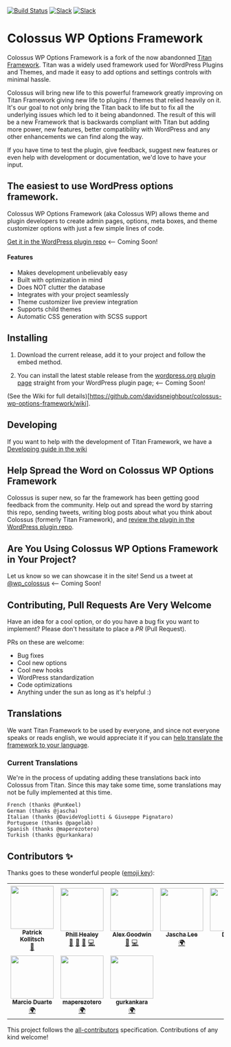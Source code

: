 [![Build Status](https://travis-ci.org/davidsneighbour/colossus-wp-options-framework.svg?branch=main)](https://travis-ci.org/davidsneighbour/colossus-wp-options-framework)
[![Slack](https://img.shields.io/badge/slack-join-blue)](https://colossus-slack.herokuapp.com/)
[![Slack](https://img.shields.io/badge/slack-colossus--talk.slack.com-blue)](https://colossus-talk.slack.com/)

<!--
[![WordPress](https://img.shields.io/wordpress/v/titan-framework.svg)]()
[![WordPress plugin](https://img.shields.io/wordpress/plugin/v/titan-framework.svg)]()

-->

Colossus WP Options Framework
=============================

Colossus WP Options Framework is a fork of the now abandonned [Titan Framework](http://wordpress.org/plugins/titan-framework/). Titan was a widely used framework used for WordPress Plugins and Themes, and made it easy to add options and settings controls with minimal hassle. 

Colossus will bring new life to this powerful framework greatly improving on Titan Framework giving new life to plugins / themes that relied heavily on it. It's our goal to not only bring the Titan back to life but to fix all the underlying issues which led to it being abandonned. The result of this will be a new Framework that is backwards compliant with Titan but adding more power, new features, better compatibility with WordPress and any other enhancements we can find along the way.

If you have time to test the plugin, give feedback, suggest new features or even help with development or documentation, we'd love to have your input.

## The easiest to use WordPress options framework.

Colossus WP Options Framework (aka Colossus WP) allows theme and plugin developers to create admin pages, options, meta boxes, and theme customizer options with just a few simple lines of code.

[Get it in the WordPress plugin repo](https://wordpress.org/plugins/colossus-wp-options-framework/) <-- Coming Soon!
<!--
[Generate your own Underscores + Titan Framework based WordPress theme](http://www.titanframework.net)

[Join the Community in Slack](https://gambit-slackin.herokuapp.com/)
-->

#### Features
* Makes development unbelievably easy
* Built with optimization in mind
* Does NOT clutter the database
* Integrates with your project seamlessly
* Theme customizer live preview integration
* Supports child themes
* Automatic CSS generation with SCSS support

## Installing

1. Download the current release, add it to your project and follow the embed method.

2. You can install the latest stable release from the [wordpress.org plugin page](https://wordpress.org/plugins/colossus-wp-options-framework/) straight from your WordPress plugin page; <-- Coming Soon!

<!--
2. Or you can download the [master.zip file](https://github.com/gambitph/Titan-Framework/archive/master.zip) then install it as a WordPress plugin;

3. Alternatively, you can also install it via Composer into your wp-content/plugin folder:

```
curl -sS https://getcomposer.org/installer | php
php composer.phar create-project gambitph/titan-framework titan-framework
```
-->

(See the Wiki for full details)[https://github.com/davidsneighbour/colossus-wp-options-framework/wiki].

## Developing

If you want to help with the development of Titan Framework, we have a [Developing guide in the wiki](https://github.com/davidsneighbour/colossus-wp-options-framework/wiki/Developing)

<!--
## Creating a WordPress Theme?

[Generate your own Underscores + Titan Framework based WordPress theme](http://www.titanframework.net)

## Getting Started With Titan Framework

Titan Framework aims to be easily used by everyone. The goal is to make it plug and play - just activate the plugin and start creating your options.

Read our guide on how to v

## Donate to the Development

If Titan Framework has helped you in any way, we would appreciate any amount of donations that you give us. Donations would mean more development time for the framework as I am continuously developing it during my free time.

[![Donate](https://www.paypalobjects.com/en_US/i/btn/btn_donateCC_LG.gif)](https://www.paypal.com/cgi-bin/webscr?cmd=_s-xclick&hosted_button_id=9X7HJBGJ37VH6)

-->
## Help Spread the Word on Colossus WP Options Framework

Colossus is super new, so far the framework has been getting good feedback from the community. Help out and spread the word by starring this repo, sending tweets, writing blog posts about what you think about Colossus (formerly Titan Framework), and [review the plugin in the WordPress plugin repo](http://wordpress.org/support/view/plugin-reviews/colossus-wp-options-framework).

## Are You Using Colossus WP Options Framework in Your Project?

Let us know so we can showcase it in the site! Send us a tweet at [@wp_colossus](http://twitter.com/wp_colossus) <-- Coming Soon!

## Contributing, Pull Requests Are Very Welcome

Have an idea for a cool option, or do you have a bug fix you want to implement? Please don't hessitate to place a *PR* (Pull Request).

PRs on these are welcome:

- Bug fixes
- Cool new options
- Cool new hooks
- WordPress standardization
- Code optimizations
- Anything under the sun as long as it's helpful :)

## Translations

We want Titan Framework to be used by everyone, and since not everyone speaks or reads english, we would appreciate it if you can [help translate the framework to your language](https://www.transifex.com/projects/p/colossus-wp-options-framework/).


### Current Translations
We're in the process of updating adding these translations back into Colossus from Titan. Since this may take some time, some translations may not be fully implemented at this time.

    French (thanks @PunKeel)
    German (thanks @jascha)
    Italian (thanks @DavideVogliotti & Giuseppe Pignataro)
    Portuguese (thanks @pagelab)
    Spanish (thanks @maperezotero)
    Turkish (thanks @gurkankara)


## Contributors ✨

Thanks goes to these wonderful people ([emoji key](https://allcontributors.org/docs/en/emoji-key)):

<!-- ALL-CONTRIBUTORS-LIST:START - Do not remove or modify this section -->
<!-- prettier-ignore-start -->
<!-- markdownlint-disable -->
<table>
  <tr>
    <td align="center"><a href="https://davids-neighbour.com"><img src="https://avatars1.githubusercontent.com/u/83281?v=4" width="100px;" alt=""/><br /><sub><b>Patrick Kollitsch</b></sub></a><br /><a href="[👻]" title="Plugin Maintainer">👻</a></td>
    <td align="center"><a href="http://codeclinic.de"><img src="https://avatars3.githubusercontent.com/u/6069510?v=4" width="100px;" alt=""/><br /><sub><b>Phill Healey</b></sub></a><br /><a href="https://github.com/davidsneighbour/colossus-wp-options-framework/issues?q=author%3Acodeclinic" title="Bug reports">🐛</a> <a href="#ideas-codeclinic" title="Ideas, Planning, & Feedback">🤔</a> <a href="#question-codeclinic" title="Answering Questions">💬</a> <a href="https://github.com/davidsneighbour/colossus-wp-options-framework/commits?author=codeclinic" title="Code">💻</a></td>
    <td align="center"><a href="http://goodwinpress.ru"><img src="https://avatars0.githubusercontent.com/u/8179689?v=4" width="100px;" alt=""/><br /><sub><b>Alex Goodwin</b></sub></a><br /><a href="https://github.com/davidsneighbour/colossus-wp-options-framework/issues?q=author%3Agoodwinpress" title="Bug reports">🐛</a> <a href="https://github.com/davidsneighbour/colossus-wp-options-framework/commits?author=goodwinpress" title="Code">💻</a></td>
    <td align="center"><a href="https://github.com/jascha"><img src="https://avatars0.githubusercontent.com/u/71447?v=4" width="100px;" alt=""/><br /><sub><b>Jascha Lee</b></sub></a><br /><a href="#translation-jascha" title="Translation">🌍</a></td>
    <td align="center"><a href="https://github.com/DavideVogliotti"><img src="https://avatars2.githubusercontent.com/u/7949574?v=4" width="100px;" alt=""/><br /><sub><b>Davide</b></sub></a><br /><a href="#translation-DavideVogliotti" title="Translation">🌍</a></td>
    <td align="center"><a href="https://github.com/punkeel"><img src="https://avatars1.githubusercontent.com/u/1859135?v=4" width="100px;" alt=""/><br /><sub><b>Maxime Guerreiro</b></sub></a><br /><a href="#translation-PunKeel" title="Translation">🌍</a></td>
  </tr>
  <tr>
    <td align="center"><a href="https://www.uberfacil.com"><img src="https://avatars1.githubusercontent.com/u/1451087?v=4" width="100px;" alt=""/><br /><sub><b>Marcio Duarte</b></sub></a><br /><a href="#translation-pagelab" title="Translation">🌍</a></td>
    <td align="center"><a href="https://github.com/maperezotero"><img src="https://avatars1.githubusercontent.com/u/3096153?v=4" width="100px;" alt=""/><br /><sub><b>maperezotero</b></sub></a><br /><a href="#translation-maperezotero" title="Translation">🌍</a></td>
    <td align="center"><a href="https://github.com/gurkankara"><img src="https://avatars3.githubusercontent.com/u/8336522?v=4" width="100px;" alt=""/><br /><sub><b>gurkankara</b></sub></a><br /><a href="#translation-gurkankara" title="Translation">🌍</a></td>
  </tr>
</table>

<!-- markdownlint-enable -->
<!-- prettier-ignore-end -->
<!-- ALL-CONTRIBUTORS-LIST:END -->

This project follows the [all-contributors](https://github.com/all-contributors/all-contributors) specification. Contributions of any kind welcome!
